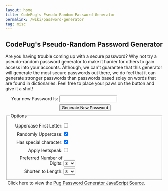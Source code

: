 ```yaml
---
layout: home
title: CodePug's Pseudo-Random Password Generator
permalink: /wiki/password-generator
tag: misc
---
```


## CodePug's Pseudo-Random Password Generator

Are you having trouble coming up with a secure password? Why not try a pseudo-random password generator to make it harder for others to gain access into your accounts. Although, we can't guarantee that this generator will generate the most secure passwords out there, we do feel that it can generate stronger passwords than passwords based soley on words that are found in dictionaries. Feel free to place your paws on the button and give it a shot! 

<html>
<style>
div.row {
	margin-top: .5em;
	margin-bottom: .5em;
}
div.row label {
	width: 12em;
	display: inline-block;
	text-align: right;
}

.fullWidth {
	width: 100%;
}

</style>
<script>
var codePug = function(){
	function generatePassword(){
		var passwd = '';
		var length = document.getElementById('lengthSelect').selectedIndex;
		length = document.getElementById('lengthSelect').options[length].value;
		for (var i=0;i<length;i++){
			passwd += getLowerCase();
		}
		var upperFirst = document.getElementById('upperFirst').checked;
		if (upperFirst){
			passwd = replaceCharIn(passwd,passwd.charAt(0).toUpperCase(),0);
		}
		
		var upperRandom = document.getElementById('upperRandom').checked;
		if (upperRandom){
			for (var i=0;i<length;i++){
				if (Math.ceil(Math.random()*2)%2){
					passwd = replaceCharIn(passwd,passwd.charAt(i).toUpperCase(),i);
				}
			}
		}
		
		var applyLeet = document.getElementById('applyLeet').checked;
		if (applyLeet) {
			passwd = passwd.replace(/[o|O]/g,'0');
			passwd = passwd.replace(/[l|L]/g,'1');
			passwd = passwd.replace(/[z|Z]/g,'2');
			passwd = passwd.replace(/[e|E]/g,'3');
			passwd = passwd.replace(/[s|S]/g,'5');
			passwd = passwd.replace(/[a|A]/g,'4');
			passwd = passwd.replace(/[g|G]/g,'6');
			passwd = passwd.replace(/[t|T]/g,'7');
			passwd = passwd.replace(/[b|\\B]/g,'8');
			passwd = passwd.replace(/[x|X]/g,'%');
		}
		
		var maxDigits = document.getElementById('maxDigits').selectedIndex;
		maxDigits = document.getElementById('maxDigits').options[maxDigits].value;
		if (maxDigits > passwd.length){
			maxDigits = passwd.length;
		}
		var count=0;
		while (maxDigits > digitCountOf(passwd) && count < 500){
			var i = Math.ceil(Math.random()*length)-1;
			var num = Math.ceil(Math.random()*10)-1;
			passwd = replaceCharIn(passwd,num,i);
			count++;
		}
				
		var hasSpecial = document.getElementById('hasSpecial').checked;
		var specialSet = "#@*()$";
		if (hasSpecial){
			var i= Math.ceil(Math.random()*length)-1;
			passwd = replaceCharIn(passwd,specialSet.charAt(Math.ceil(Math.random()*specialSet.length)-1),i);
		}
		document.getElementById('result').value=passwd;
	}
	
	function digitCountOf(str){
		var regExp = /[0-9]/;
		var count = 0;
		for (var i=0;i<str.length;i++){
			if (regExp.test(new String(str.charAt(i)))){
				count++;
			}
		}
		return count;
	}
	
	function getLowerCase(){
		var r = Math.ceil(Math.random()*26)-1;
		return String.fromCharCode(r+'a'.charCodeAt(0));
	}
	
	function replaceCharIn(str,c,pos){
		return  str.substring(0,pos)+c+str.substring(pos+1);
	}
	return {generatePassword : generatePassword};
}();
</script>
<div class="row">
	<label for="result">Your new Password Is: </label> <input type="text" id="result">
</div>
<div class="row">
	<label>&nbsp;</label>
	<input class="fusllWidth" type="button" value="Generate New Password" onclick="codePug.generatePassword();">
</div>
<fieldset>
<legend>Options</legend>
<div class="row">
	<label for="upperFirst">Uppercase First Letter: </label><input id="upperFirst" type="checkbox">
</div>
<div class="row">
	<label for="upperRandom">Randomly Uppercase: </label><input id="upperRandom" type="checkbox" checked="checked">
</div>
<div class="row">
	<label for="hasSpecial">Has special character: </label><input id="hasSpecial" type="checkbox" checked="checked">
</div>
<div class="row">
	<label for="applyLeet">Apply leetspeak: </label><input id="applyLeet" type="checkbox">
</div>
<div class="row">
	<label for="maxDigits" >Preferred Number of Digits: </label>
	<select id="maxDigits">
	<option>0</option>
	<option>1</option>
	<option>2</option>
	<option selected="selected">3</option>
	<option>4</option>
	<option>5</option>
	<option>6</option>
	<option>7</option>
	<option>8</option>
	<option>9</option>
	<option>10</option>
	<option>11</option>
	<option>12</option>
	<option>13</option>
	<option>14</option>
	<option>15</option>
	<option>16</option>
</select>
</div>
<div class="row">
<label for="lengthSelect">Shorten to Length: </label>
<select id="lengthSelect">
<option>4</option>
<option>5</option>
<option>6</option>
<option>7</option>
<option selected="selected">8</option>
<option>9</option>
<option>10</option>
<option>11</option>
<option>12</option>
<option>13</option>
<option>14</option>
<option>15</option>
<option>16</option>
</select>
</div>
</fieldset>

<div style="text-align:center;width: 90%;">
	<div class="smallFont">
Click here to view the <a href="../downloads/pugPasswordGeneratorSource.txt">Pug Password Generator JavaScript Source</a>.
	</div>
</div>
</html>